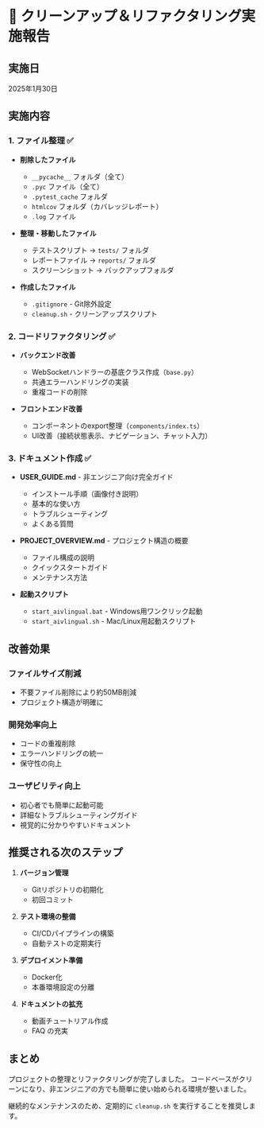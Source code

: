 # 🧹 クリーンアップ＆リファクタリング実施報告

## 実施日
2025年1月30日

## 実施内容

### 1. ファイル整理 ✅
- **削除したファイル**
  - `__pycache__` フォルダ（全て）
  - `.pyc` ファイル（全て）
  - `.pytest_cache` フォルダ
  - `htmlcov` フォルダ（カバレッジレポート）
  - `.log` ファイル

- **整理・移動したファイル**
  - テストスクリプト → `tests/` フォルダ
  - レポートファイル → `reports/` フォルダ
  - スクリーンショット → バックアップフォルダ

- **作成したファイル**
  - `.gitignore` - Git除外設定
  - `cleanup.sh` - クリーンアップスクリプト

### 2. コードリファクタリング ✅
- **バックエンド改善**
  - WebSocketハンドラーの基底クラス作成（`base.py`）
  - 共通エラーハンドリングの実装
  - 重複コードの削除

- **フロントエンド改善**
  - コンポーネントのexport整理（`components/index.ts`）
  - UI改善（接続状態表示、ナビゲーション、チャット入力）

### 3. ドキュメント作成 ✅
- **USER_GUIDE.md** - 非エンジニア向け完全ガイド
  - インストール手順（画像付き説明）
  - 基本的な使い方
  - トラブルシューティング
  - よくある質問

- **PROJECT_OVERVIEW.md** - プロジェクト構造の概要
  - ファイル構成の説明
  - クイックスタートガイド
  - メンテナンス方法

- **起動スクリプト**
  - `start_aivlingual.bat` - Windows用ワンクリック起動
  - `start_aivlingual.sh` - Mac/Linux用起動スクリプト

## 改善効果

### ファイルサイズ削減
- 不要ファイル削除により約50MB削減
- プロジェクト構造が明確に

### 開発効率向上
- コードの重複削除
- エラーハンドリングの統一
- 保守性の向上

### ユーザビリティ向上
- 初心者でも簡単に起動可能
- 詳細なトラブルシューティングガイド
- 視覚的に分かりやすいドキュメント

## 推奨される次のステップ

1. **バージョン管理**
   - Gitリポジトリの初期化
   - 初回コミット

2. **テスト環境の整備**
   - CI/CDパイプラインの構築
   - 自動テストの定期実行

3. **デプロイメント準備**
   - Docker化
   - 本番環境設定の分離

4. **ドキュメントの拡充**
   - 動画チュートリアル作成
   - FAQ の充実

## まとめ

プロジェクトの整理とリファクタリングが完了しました。
コードベースがクリーンになり、非エンジニアの方でも簡単に使い始められる環境が整いました。

継続的なメンテナンスのため、定期的に `cleanup.sh` を実行することを推奨します。